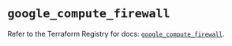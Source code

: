 # `google_compute_firewall`

Refer to the Terraform Registry for docs: [`google_compute_firewall`](https://registry.terraform.io/providers/hashicorp/google-beta/6.31.0/docs/resources/google_compute_firewall).
